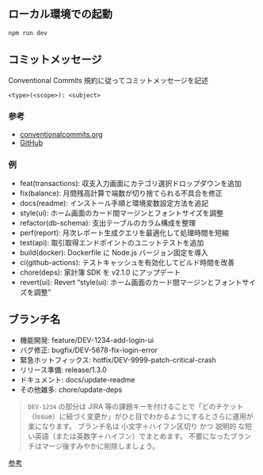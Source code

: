 ## ローカル環境での起動

```bash
npm run dev
```

## コミットメッセージ

Conventional Commits 規約に従ってコミットメッセージを記述

```
<type>(<scope>): <subject>
```

### 参考

- [conventionalcommits.org](https://www.conventionalcommits.org/en/v1.0.0/)
- [GitHub](https://github.com/conventional-changelog/commitlint)

### 例

- feat(transactions): 収支入力画面にカテゴリ選択ドロップダウンを追加
- fix(balance): 月間残高計算で端数が切り捨てられる不具合を修正
- docs(readme): インストール手順と環境変数設定方法を追記
- style(ui): ホーム画面のカード間マージンとフォントサイズを調整
- refactor(db-schema): 支出テーブルのカラム構成を整理
- perf(report): 月次レポート生成クエリを最適化して処理時間を短縮
- test(api): 取引取得エンドポイントのユニットテストを追加
- build(docker): Dockerfile に Node.js バージョン固定を導入
- ci(github-actions): テストキャッシュを有効化してビルド時間を改善
- chore(deps): 家計簿 SDK を v2.1.0 にアップデート
- revert(ui): Revert “style(ui): ホーム画面のカード間マージンとフォントサイズを調整”

## ブランチ名

- 機能開発: feature/DEV-1234-add-login-ui
- バグ修正: bugfix/DEV-5678-fix-login-error
- 緊急ホットフィックス: hotfix/DEV-9999-patch-critical-crash
- リリース準備: release/1.3.0
- ドキュメント: docs/update-readme
- その他雑多: chore/update-deps

> `DEV-1234` の部分は JIRA 等の課題キーを付けることで「どのチケット（Issue）に紐づく変更か」がひと目でわかるようにするとさらに運用が楽になります。
> ブランチ名は 小文字＋ハイフン区切り かつ 説明的 な短い英語（または英数字＋ハイフン）でまとめます。
> 不要になったブランチはマージ後すみやかに削除しましょう。

[参考](https://engineering.mercari.com/blog/entry/20211213-8f5f5a5aee/)
